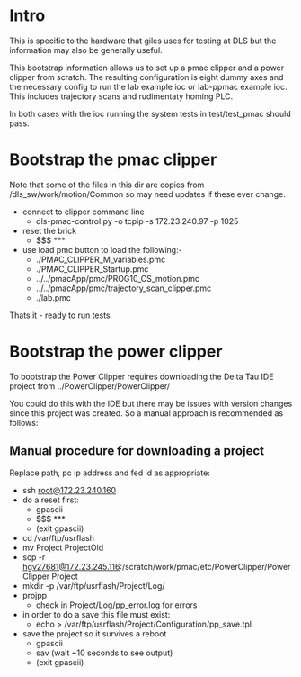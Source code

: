Intro
=====

This is specific to the hardware that giles uses for testing at DLS but the
information may also be generally useful.

This bootstrap information allows us to set up a pmac clipper
and a power clipper from scratch. The resulting configuration is
eight dummy axes and the necessary config to run the lab example ioc or
lab-ppmac example ioc. This includes trajectory scans and rudimentaty
homing PLC.

In both cases with the ioc running the system tests in test/test_pmac should
pass.


Bootstrap the pmac clipper
==========================

Note that some of the files in this dir are copies from
/dls_sw/work/motion/Common so may need updates if these ever change.

  - connect to clipper command line
    - dls-pmac-control.py -o tcpip -s 172.23.240.97 -p 1025
  - reset the brick
    - $$$ ***
  - use load pmc button to load the following:-
    - ./PMAC_CLIPPER_M_variables.pmc
    - ./PMAC_CLIPPER_Startup.pmc
    - ../../pmacApp/pmc/PROG10_CS_motion.pmc
    - ../../pmacApp/pmc/trajectory_scan_clipper.pmc
    - ./lab.pmc

Thats it - ready to run tests

Bootstrap the power clipper
===========================

To bootstrap the Power Clipper requires downloading the Delta Tau IDE project
from ../PowerClipper/PowerClipper/

You could do this with the IDE but there may be issues with version changes
since this project was created. So a manual approach is recommended as
follows:

## Manual procedure for downloading a project

Replace path, pc ip address and fed id as appropriate:

  - ssh root@172.23.240.160
  - do a reset first:
    - gpascii
    - $$$ ***
    - <ctrl D>  (exit gpascii)
  - cd /var/ftp/usrflash
  - mv Project ProjectOld
  - scp -r hgv27681@172.23.245.116:/scratch/work/pmac/etc/PowerClipper/PowerClipper Project
  - mkdir -p /var/ftp/usrflash/Project/Log/
  - projpp
    - check in Project/Log/pp_error.log for errors
  - in order to do a save this file must exist:
    - echo > /var/ftp/usrflash/Project/Configuration/pp_save.tpl
  - save the project so it survives a reboot
    - gpascii
    - sav (wait ~10 seconds to see output)
    - <ctrl D>  (exit gpascii)


